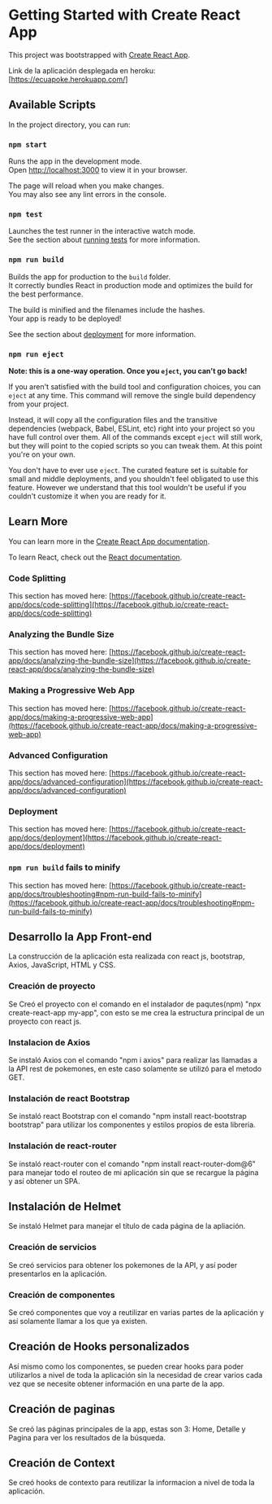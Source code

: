 # Getting Started with Create React App

This project was bootstrapped with [Create React App](https://github.com/facebook/create-react-app).

Link de la aplicación desplegada en heroku: [https://ecuapoke.herokuapp.com/]

## Available Scripts

In the project directory, you can run:

### `npm start`

Runs the app in the development mode.\
Open [http://localhost:3000](http://localhost:3000) to view it in your browser.

The page will reload when you make changes.\
You may also see any lint errors in the console.

### `npm test`

Launches the test runner in the interactive watch mode.\
See the section about [running tests](https://facebook.github.io/create-react-app/docs/running-tests) for more information.

### `npm run build`

Builds the app for production to the `build` folder.\
It correctly bundles React in production mode and optimizes the build for the best performance.

The build is minified and the filenames include the hashes.\
Your app is ready to be deployed!

See the section about [deployment](https://facebook.github.io/create-react-app/docs/deployment) for more information.

### `npm run eject`

**Note: this is a one-way operation. Once you `eject`, you can't go back!**

If you aren't satisfied with the build tool and configuration choices, you can `eject` at any time. This command will remove the single build dependency from your project.

Instead, it will copy all the configuration files and the transitive dependencies (webpack, Babel, ESLint, etc) right into your project so you have full control over them. All of the commands except `eject` will still work, but they will point to the copied scripts so you can tweak them. At this point you're on your own.

You don't have to ever use `eject`. The curated feature set is suitable for small and middle deployments, and you shouldn't feel obligated to use this feature. However we understand that this tool wouldn't be useful if you couldn't customize it when you are ready for it.

## Learn More

You can learn more in the [Create React App documentation](https://facebook.github.io/create-react-app/docs/getting-started).

To learn React, check out the [React documentation](https://reactjs.org/).

### Code Splitting

This section has moved here: [https://facebook.github.io/create-react-app/docs/code-splitting](https://facebook.github.io/create-react-app/docs/code-splitting)

### Analyzing the Bundle Size

This section has moved here: [https://facebook.github.io/create-react-app/docs/analyzing-the-bundle-size](https://facebook.github.io/create-react-app/docs/analyzing-the-bundle-size)

### Making a Progressive Web App

This section has moved here: [https://facebook.github.io/create-react-app/docs/making-a-progressive-web-app](https://facebook.github.io/create-react-app/docs/making-a-progressive-web-app)

### Advanced Configuration

This section has moved here: [https://facebook.github.io/create-react-app/docs/advanced-configuration](https://facebook.github.io/create-react-app/docs/advanced-configuration)

### Deployment

This section has moved here: [https://facebook.github.io/create-react-app/docs/deployment](https://facebook.github.io/create-react-app/docs/deployment)

### `npm run build` fails to minify

This section has moved here: [https://facebook.github.io/create-react-app/docs/troubleshooting#npm-run-build-fails-to-minify](https://facebook.github.io/create-react-app/docs/troubleshooting#npm-run-build-fails-to-minify)

## Desarrollo la App Front-end

La construcción de la aplicación esta realizada con react js, bootstrap, Axios, JavaScript, HTML y CSS.

### Creación de proyecto

Se Creó el proyecto con el comando en el instalador de paqutes(npm) "npx create-react-app my-app", con esto se me crea la estructura principal de un proyecto con react js.

### Instalacion de Axios

Se instaló Axios con el comando "npm i axios" para realizar las llamadas a la API rest de pokemones, en este caso solamente se utilizó para el metodo GET.

### Instalación de react Bootstrap

Se instaló react Bootstrap con el comando "npm install react-bootstrap bootstrap" para utilizar los componentes y estilos propios de esta libreria.

### Instalación de react-router

Se instaló react-router con el comando "npm install react-router-dom@6" para manejar todo el routeo de mi aplicación sin que se recargue la página y así obtener un SPA.

## Instalación de Helmet

Se instaló Helmet para manejar el título de cada página de la apliación.

### Creación de servicios

Se creó servicios para obtener los pokemones de la API, y así poder presentarlos en la aplicación.

### Creación de componentes

Se creó componentes que voy a reutilizar en varias partes de la aplicación y así solamente llamar a los que ya existen.

## Creación de Hooks personalizados

Así mismo como los componentes, se pueden crear hooks para poder utilizarlos a nivel de toda la aplicación sin la necesidad de crear varios cada vez que se necesite obtener información en una parte de la app.

## Creación de paginas

Se creó las páginas principales de la app, estas son 3: Home, Detalle y Pagina para ver los resultados de la búsqueda.

## Creación de Context

Se creó hooks de contexto para reutilizar la informacion a nivel de toda la aplicación.
